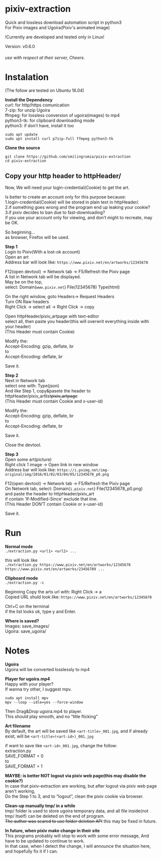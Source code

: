 # pixiv-extraction

Quick and lossless download automation script in python3  
For Pixiv images and Ugoira(Pixiv's animated image)
  
!Currently are developed and tested only in Linux!  
  
Version: v0.6.0  

###### use with respect at their server, Cheers.

# Instalation  
  
(The follow are tested on Ubuntu 16.04)  

**Install the Dependency**  
curl:       for http/https comunication  
7-zip:         for unzip Ugoira  
ffmpeg:     for lossless conversion of ugoira(images) to mp4  
python3-tk: for clipboard downloading mode  
python3:    if don’t have, install it too  
  
```
sudo apt update
sudo apt install curl p7zip-full ffmpeg python3-tk
```
  
**Clone the source**
```
git clone https://github.com/smilingrumia/pixiv-extraction
cd pixiv-extraction
```
  
  
## Copy your http header to  httpHeader/
Now, We will need your login-credential(Cookie) to get the art.  
  
Is better to create an account only for this purpose because:  
1.login-credential(Cookie) will be stored in plain text in httpHeader/.  
2.if something goes wrong and the program end up leaking your cookie?  
3.if pixiv decides to ban due to fast-downloading?  
if you use your account only for viewing, and don’t might to recreate, may be OK.  
  
So beginning...  
as browser, Firefox will be used.
  
**Step 1**  
Login to Pixiv(With a lost-ok account)  
Open an art  
Address bar will look like:  ```https://www.pixiv.net/en/artworks/12345678```  
  
F12(open devtool) -> Network tab -> F5/Refresh the Pixiv page  
A list in Network tab will be displayed.  
May be on the top,  
select: Domain(```www.pixiv.net```) File(12345678) Type(html)  
  
On the right window, goto Headers-> Request Headers  
Turn ON Raw headers  
Right Click -> select all -> Right Click -> copy  
  
Open httpHeader/pixiv_artpage with text-editor  
select all, then paste you header(this will overwrit everything inside with your header)  
(This Header must contain Cookie)  
  
Modify the:  
Accept-Encoding: gzip, deflate, br  
to  
Accept-Encoding: deflate, br  
  
Save it.  
  
**Step 2**  
Next in Network tab  
select one with: Type(json)  
And like Step 1, copy&pasete the header to httpHeader/pixiv_artlist~~pixiv_artpage~~  
(This Header must contain Cookie and x-user-id)  
  
Modify the:  
Accept-Encoding: gzip, deflate, br  
to  
Accept-Encoding: deflate, br  
  
Save it.  
  
Close the devtool.  
  
**Step 3**  
Open some art(picture)  
Right click 1 image -> Open link in new window  
Address bar will look like: ```https://i.pximg.net/img-original/img/2016/01/02/03/04/05/12345678_p0.png```  
  
F12(open devtool) -> Network tab -> F5/Refresh the Pixiv page  
On Network tab, select: Domain(```i.pixiv.net```) File(12345678_p0.png)  
and paste the header to httpHeader/pixiv_art  
if contain 'If-Modified-Since' exclude that line.  
(This Header DON’T contain Cookie or x-user-id)  
  
Save it.  
  
# Run  
**Normal mode**  
```./extraction.py <url1> <url2> ...```  
  
this will look like  
```./extraction.py https://www.pixiv.net/en/artworks/12345678 https://www.pixiv.net/en/artworks/23456789 ...```  
  
   
**Clipboard mode**  
```./extraction.py -c```  
  
Beginning Copy the arts url with: Right Click -> a  
Copied URL shuld look like: ```https://www.pixiv.net/en/artworks/12345678```  
  
Ctrl+C on the terminal  
if the list looks ok, type y and Enter.  

**Where is saved?**  
Images: save_images/  
Ugoira: save_ugoira/  
  
# Notes  
**Ugoira**  
Ugoira will be converted losslessly to mp4  
  
**Player for ugoira.mp4**  
Happy with your player?  
If wanna try other, I suggest  mpv.  
```
sudo apt install mpv
mpv --loop --idle=yes --force-window
```
Then Drag&Drop ugoira.mp4 to player.  
This should play smooth, and no “title flicking”   
  
**Art filename**  
By default, the art will be saved like ```<art-title>_001.jpg```, and if already exist, will be ```<art-title>(<art-id>)_001.jpg```  
  
if want to save like ```<art-id>_001.jpg```, change the follow:  
extraction.py  
SAVE_FORMAT = 0  
to  
SAVE_FORMAT = 1  
  
**MAYBE: is better NOT  logout via pixiv web page(this may disable the cookie?)**  
In case that pixiv-extraction are working, but after logout via pixiv web page aren't working,  
Do the Step 1 to 3, and to “logout”, clean the pixiv cookie via browser.  
  
**Clean-up manually tmp/ in a while**  
tmp/ folder is used to store ugoira temporary data, and all file inside(not tmp/ itself) can be deleted on the end of program.   
~~The author was scared to use folder deletion API~~ this may be fixed in future.
  
**In future, when pixiv make change in their site**  
This programs probably will stop to work with some error message, And have to be updated to continue to work.  
In that case, when I detect the change, I will announce the situation here, and hopefully fix it if I can.
